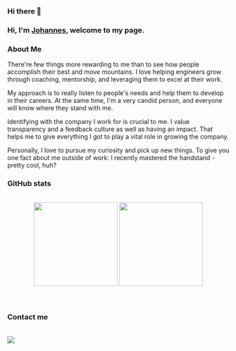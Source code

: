 ### Hi there 👋

 ### Hi, I'm [Johannes](https://github.com/JoHeinem), welcome to my page.
 
 ### About Me

There're few things more rewarding to me than to see how people accomplish their best and move mountains. I love helping engineers grow through coaching, mentorship, and leveraging them to excel at their work.

My approach is to really listen to people's needs and help them to develop in their careers. At the same time, I'm a very candid person, and everyone will know where they stand with me.

Identifying with the company I work for is crucial to me. I value transparency and a feedback culture as well as having an impact. That helps me to give everything I got to play a vital role in growing the company.

Personally, I love to pursue my curiosity and pick up new things. To give you one fact about me outside of work: I recently mastered the handstand - pretty cool, huh?

### GitHub stats


<br>
<div align="center">
  <img height="190rem" width="auto" src="https://github-readme-stats.vercel.app/api?username=JoHeinem&show_icons=true&theme=tokyonight&include_all_commits=true&count_private=true"/> 
  <img height="190rem" width="auto"  src="https://github-readme-stats.vercel.app/api/top-langs/?username=JoHeinem&layout=compact&langs_count=7&theme=tokyonight"/>
<!--    <img height="400rem" width="400rem"  src="https://github-readme-stats.vercel.app/api/top-langs/?username=JoyChristine"/> -->
</div>

<br>
<br>

### Contact me

<br>
<div> 
 <a href="https://www.linkedin.com/in/johannesheinemann/" target="_blank" style="margin-right: 2%;"><img src="https://img.shields.io/badge/-LinkedIn-%230077B5?style=for-the-badge&logo=linkedin&logoColor=white" target="_blank"></a> &nbsp;
 
</div>

